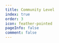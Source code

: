 ```yaml
---
title: Community Level
index: true
order: 3
icon: feather-pointed
pageInfo: false
comment: false
---
```


<script setup>
    import LevelList from '@source/components/level-list/App.vue';
    import { provide } from 'vue';
    provide("i18nLanguage",'en');
</script>

<LevelList authorGroup = "custom"/>

